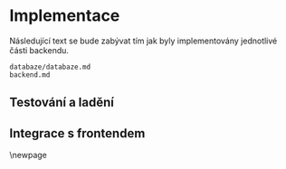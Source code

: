 
# Implementace

Následující text se bude zabývat tím jak byly implementovány jednotlivé části backendu.

``` {.include}
databaze/databaze.md
backend.md
```


## Testování a ladění

## Integrace s frontendem

\newpage

